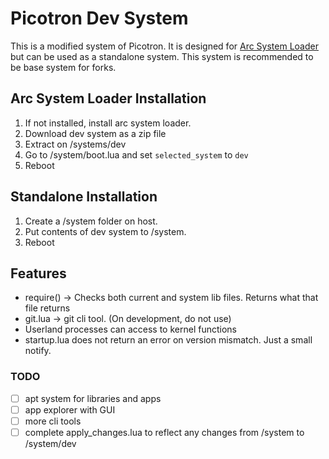 # Picotron Dev System
This is a modified system of Picotron. It is designed for [Arc System Loader](https://github.com/TunayAdaKaracan/arc-system-loader) but can be used as a standalone system.
This system is recommended to be base system for forks. 

## Arc System Loader Installation
1. If not installed, install arc system loader.
2. Download dev system as a zip file
3. Extract on /systems/dev
4. Go to /system/boot.lua and set `selected_system` to `dev`
5. Reboot

## Standalone Installation
1. Create a /system folder on host.
2. Put contents of dev system to /system.
3. Reboot

## Features
- require() -> Checks both current and system lib files. Returns what that file returns
- git.lua -> git cli tool. (On development, do not use)
- Userland processes can access to kernel functions
- startup.lua does not return an error on version mismatch. Just a small notify.

### TODO
- [ ] apt system for libraries and apps
- [ ] app explorer with GUI
- [ ] more cli tools
- [ ] complete apply_changes.lua to reflect any changes from /system to /system/dev
